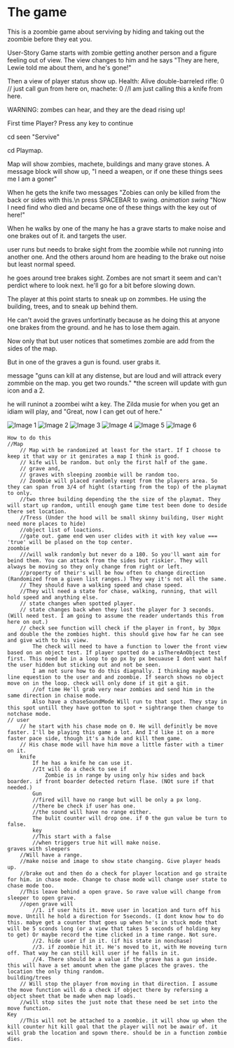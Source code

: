 <h1>The game</h1>
This is a zoombie game about serviving by hiding and taking out the zoombie before they eat you.

User-Story
Game starts with zombie getting another person and a figure feeling out of view.
The view changes to him and he says "They are here, Lewie told me about them, and he's gone!"

Then a view of player status show up.
Health: Alive
double-barreled rifle: 0 // just call gun from here on,
machete: 0 //I am just calling this a knife from here.

WARNING: zombes can hear, and they are the dead rising up!

First time Player? <checkboxs>
Press any key to continue

cd seen "Servive"

cd Playmap.

Map will show zombies, machete, buildings and many grave stones. A message block will show up, "I need a weapen, or if one these things sees me I am a goner"

When he gets the knife two messages "Zobies can only be killed from the back or sides with this.\n press SPACEBAR to swing. *animation swing* "Now I need find who died and became one of these things with the key out of here!"

When he walks by one of the many he has a grave starts to make noise and one brakes out of it. and targets the user.

user runs but needs to brake sight from the zoombie while not running into another one. And the others around hom are heading to the brake out noise but least normal speed.

he goes around tree brakes sight. Zombes are not smart it seem and can't perdict where to look next. he'll go for a bit before slowing down.

The player at this point starts to sneak up on zommbes. He using the building, trees, and to sneak up behind them.

He can't avoid the graves unfortinatly because as he doing this at anyone one brakes from the ground. and he has to lose them again.

Now only that but user notices that sometimes zombie are add from the sides of the map.

But in one of the graves a gun is found. user grabs it.

message "guns can kill at any distense, but are loud and will attrack every zommbie on the map. you get two rounds." *the screen will update with gun icon and a 2.

he will runinot a zoombei wiht a key. The Zilda musie for when you get an idiam will play, and "Great, now I can get out of here."

![Image 1](planner/Project-One-img/Project-One-img/Project-One-img-1.jpg)
![Image 2](planner/Project-One-img/Project-One-img-2.jpg)
![Image 3](planner/Project-One-img/Project-One-img-3.jpg)
![Image 4](planner/Project-One-img/Project-One-img-4.jpg)
![Image 5](planner/Project-One-img/Project-One-img-5.jpg)
![Image 6](planner/Project-One-img/Project-One-img-6.jpg)


```
How to do this
//Map
    // Map with be randomized at least for the start. If I choose to keep it that way or it genirates a map I think is good.
    // kife will be random. but only the first half of the game.
    // grave and, 
    // graves with sleeping zoombie will be random too.
    // Zoombie will placed randomly exept from the players area. So they can span from 3/4 of hight (starting from the top) of the playmat to only. 
    //two three building depending the the size of the playmat. They will start up random, untill enough game time test been done to deside there set location.
    //Tress (Under the hood will be small skinny building, User might need more places to hide)
    //object list of loactions. 
    //gate out. game end wen user clides with it with key value === 'true' will be plased on the top center.
zoombie 
    ///will walk randomly but never do a 180. So you'll want aim for beind them. You can attack from the sides but riskier. They will always be moving so they only change from right or left. 
    //property of their's will be how often to change direction (Randomized from a given list ranges.) They way it's not all the same.
    // They should have a walking speed and chase speed.
    //They will need a state for chase, walking, running, that will hold speed and anything else.
    // state changes when spotted player.
    // state changes back when they lost the player for 3 seconds. (Will need test. I am going to assume the reader undertands this from here on out.)
    // check see function will check if the player in front, by 30px and double the the zombies hight. this should give how far he can see and give with to his view.
        The check will need to have a function to lower the front view based on an object test. If player spotted do a isThereAnObject test first. This need be in a loop to go px by px becuause I dont want half the user hidden but sticking out and not be seen.
        I am not sure how to do this diagnally. I thinking maybe a line equestion to the user and and zoombie. If search shows no object move on in the loop. check will only done if it git a git. 
        //of time He'll grab very near zombies and send him in the same direction in chaise mode.
        Also have a chaseSoundMode Will run to that spot. They stay in this spot untill they have gotton to spot + sightrange then change to notchase mode.
// user 
    // he start with his chase mode on 0. He will definitly be move faster. I'll be playing this game a lot. And I'd like it on a more faster pace side, though it's a hide and kill them game.
    // His chase mode will have him move a little faster with a timer on it.
    knife
        If he has a knife he can use it. 
        //It will do a check to see if 
            Zombie is in range by using only hiw sides and back boarder. if front boarder detected return flase. (NOt sure if that needed.)
        Gun 
        //fired will have no range but will be only a px long.
        //there be check if user has one. 
        //the sound will have no range either.
        The bulit counter will drop one. if 0 the gun value be turn to false.
        key
        //This start with a false
        //when triggers true hit will make noise. 
graves with sleepers
    //Will have a range.
    //make noise and image to show state changing. Give player heads up.
    //brake out and then do a check for player location and go straite for him. in chase mode. Change to chase mode will change user state to chase mode too.
    //This leave behind a open grave. So rave value will change from sleeper to open grave.
    //open grave will 
        //1. if user hits it. move user in location and turn off his move. Untill he hold a direction for 5seconds. (I dont know how to do this. mabye get a counter that goes up when he's in stuck mode that will be 5 sconds long (or a view that takes 5 seconds of holding key to get) Or maybe record the time clicked in a time range. Not sure.
        //2. hide user if in it. (if his state in nonchase)
        //3. if zoombie hit it. He's moved to it, with He moveing turn off. That way he can still kill user if he falls in it.
        //4. There should be a value if the grave has a gun inside. this will have a set amount when the game places the graves. the location the only thing random.
building/trees
    // Will stop the player from moving in that direction. I assume the move function will do a check if object there by refersing a object sheet that be made when map loads.
    //will stop sites the just note that these need be set into the move function.
Key
    //This will not be attached to a zoombie. it will show up when the kill counter hit kill goal that the player will not be awair of. it will grab the location and spown there. should be in a function zombie dies.
```